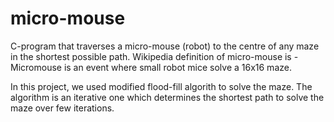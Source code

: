# micro-mouse
C-program that traverses a micro-mouse (robot) to the centre of any maze in the shortest possible path.
Wikipedia definition of micro-mouse is - Micromouse is an event where small robot mice solve a 16x16 maze. 

In this project, we used modified flood-fill algorith to solve the maze.
The algorithm is an iterative one which determines the shortest path to solve the maze over few iterations.

